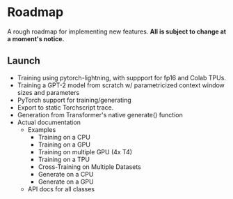 # Roadmap

A rough roadmap for implementing new features. **All is subject to change at a moment's notice.**

## Launch

- Training using pytorch-lightning, with suppport for fp16 and Colab TPUs.
- Training a GPT-2 model from scratch w/ parametricized context window sizes and parameters
- PyTorch support for training/generating
- Export to static Torchscript trace.
- Generation from Transformer's native generate() function
- Actual documentation
  - Examples
    - Training on a CPU
    - Training on a GPU
    - Training on multiple GPU (4x T4)
    - Training on a TPU
    - Cross-Training on Multiple Datasets
    - Generate on a CPU
    - Generate on a GPU
  - API docs for all classes
